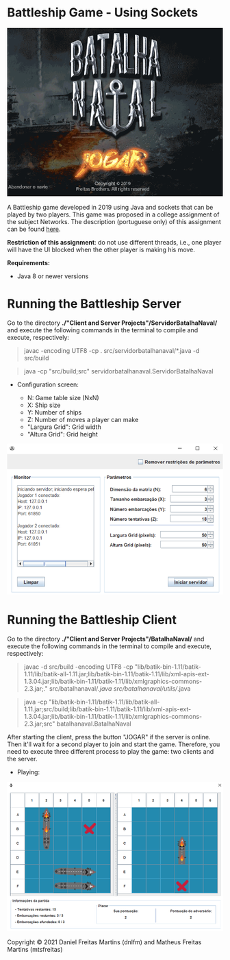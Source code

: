 # Battleship Game - Using Sockets

![initial screen of client](misc/client_initial_screen.gif "Client")

A Battleship game developed in 2019 using Java and sockets that can be played by two players.
This game was proposed in a college assignment of the subject Networks. The description (portuguese only) of this assignment can be found [here](description-tp2sockets2019.pdf).

**Restriction of this assignment**: do not use different threads, i.e., one player will have the UI blocked when the other player is making his move.

**Requirements:**
- Java 8 or newer versions


# Running the Battleship Server

Go to the directory **./"Client and Server Projects"/ServidorBatalhaNaval/** and execute the following commands in the terminal to compile and execute, respectively:

> javac -encoding UTF8 -cp . src/servidorbatalhanaval/*.java -d src/build

> java -cp "src/build;src" servidorbatalhanaval.ServidorBatalhaNaval


- Configuration screen:

    - N: Game table size (NxN)
    - X: Ship size
    - Y: Number of ships
    - Z: Number of moves a player can make
    - "Largura Grid": Grid width
    - "Altura Grid": Grid height

![configuration screen of the server](misc/server_configuration_screen.png "Server")

# Running the Battleship Client

Go to the directory **./"Client and Server Projects"/BatalhaNaval/** and execute the following commands in the terminal to compile and execute, respectively:

> javac -d src/build -encoding UTF8 -cp "lib/batik-bin-1.11/batik-1.11/lib/batik-all-1.11.jar;lib/batik-bin-1.11/batik-1.11/lib/xml-apis-ext-1.3.04.jar;lib/batik-bin-1.11/batik-1.11/lib/xmlgraphics-commons-2.3.jar;." src/batalhanaval/*.java src/batalhanaval/utils/*.java

> java -cp "lib/batik-bin-1.11/batik-1.11/lib/batik-all-1.11.jar;src/build;lib/batik-bin-1.11/batik-1.11/lib/xml-apis-ext-1.3.04.jar;lib/batik-bin-1.11/batik-1.11/lib/xmlgraphics-commons-2.3.jar;src" batalhanaval.BatalhaNaval

After starting the client, press the button "JOGAR" if the server is online. Then it'll wait for a second player to join and start the game. Therefore, you need to execute three different process to play the game: two clients and the server.

- Playing:

![client playing](misc/client_playing.png "Client playing")

Copyright © 2021 Daniel Freitas Martins (dnlfm) and Matheus Freitas Martins (mtsfreitas)